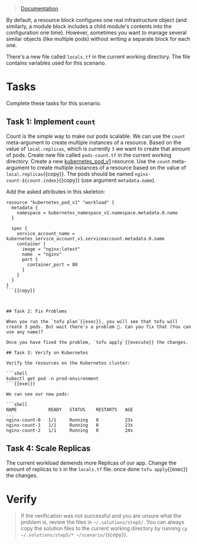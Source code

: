 > [Documentation](https://opentofu.org/docs/language/meta-arguments/count/).

By default, a resource block configures one real infrastructure object (and similarly, a module block includes a child module's contents into the configuration one time). However, sometimes you want to manage several similar objects (like multiple pods) without writing a separate block for each one. 

There's a new file called `locals.tf` in the current working directory. The file contains variables used for this scenario. 

# Tasks

Complete these tasks for this scenario. 

## Task 1: Implement `count`

Count is the simple way to make our pods scalable. We can use the `count` meta-argument to create multiple instances of a resource. Based on the value of `local.replicas`, which is currently `3` we want to create that amount of pods. Create new file called `pods-count.tf` in the current working directory. Create a new [kubernetes_pod_v1](https://registry.terraform.io/providers/hashicorp/kubernetes/latest/docs/resources/pod_v1) resource. Use the `count` meta-argument to create multiple instances of a resource based on the value of `local.replicas`{{copy}}. The pods should be named `nginx-count-${count.index}`{{copy}} (use argument `metadata.name`).

Add the asked attributes in this skeleton:

```hcl
resource "kubernetes_pod_v1" "workload" {
  metadata {
    namespace = kubernetes_namespace_v1.namespace.metadata.0.name
  }

  spec {
    service_account_name = kubernetes_service_account_v1.serviceaccount.metadata.0.name
    container {
      image = "nginx:latest"
      name  = "nginx"
      port {
        container_port = 80
      }
    }
  }
}
```{{copy}}



## Task 2: Fix Problems

When you run the `tofu plan`{{exec}}, you will see that tofu will create 3 pods. But wait there's a problem 🤔. Can you fix that (You can use any name)?

Once you have fixed the problem, `tofu apply`{{execute}} the changes.

## Task 3: Verify on Kubernetes

Verify the resources on the Kubernetes cluster:

```shell
kubectl get pod -n prod-environment
```{{exec}}

We can see our new pods:

```shell
NAME            READY   STATUS    RESTARTS   AGE
...
nginx-count-0   1/1     Running   0          23s
nginx-count-1   1/1     Running   0          23s
nginx-count-2   1/1     Running   0          24s
```

## Task 4: Scale Replicas

The current workload demends more Replicas of our app. Change the amount of replicas to `5` in the `locals.tf` file. once done `tofu apply`{{exec}} the changes.

# Verify

> If the verification was not successful and you are unsure what the problem is, review the files in `~/.solutions/step5/`. You can always copy the solution files to the current working directory by running `cp ~/.solutions/step5/* ~/scenario/`{{copy}}.
